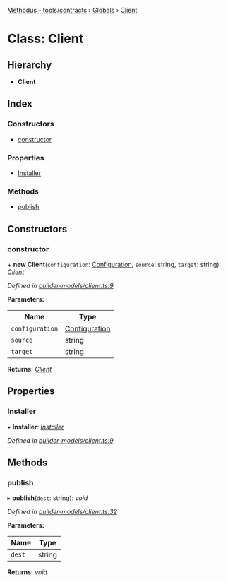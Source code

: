 [Methodus - tools/contracts](../README.md) › [Globals](../globals.md) › [Client](modules/tools/contracts/client.md)

# Class: Client

## Hierarchy

* **Client**

## Index

### Constructors

* [constructor](#constructor)

### Properties

* [Installer](#installer)

### Methods

* [publish](#publish)

## Constructors

###  constructor

\+ **new Client**(`configuration`: [Configuration](../interfaces/configuration.md), `source`: string, `target`: string): *[Client](modules/tools/contracts/client.md)*

*Defined in [builder-models/client.ts:9](#L9)*

**Parameters:**

Name | Type |
------ | ------ |
`configuration` | [Configuration](../interfaces/configuration.md) |
`source` | string |
`target` | string |

**Returns:** *[Client](modules/tools/contracts/client.md)*

## Properties

###  Installer

• **Installer**: *[Installer](modules/tools/contracts/installer.md)*

*Defined in [builder-models/client.ts:9](#L9)*

## Methods

###  publish

▸ **publish**(`dest`: string): *void*

*Defined in [builder-models/client.ts:32](#L32)*

**Parameters:**

Name | Type |
------ | ------ |
`dest` | string |

**Returns:** *void*

